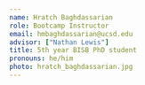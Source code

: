```yaml
---
name: Hratch Baghdassarian
role: Bootcamp Instructor
email: hmbaghdassarian@ucsd.edu
advisor: ["Nathan Lewis"]
title: 5th year BISB PhD student
pronouns: he/him
photo: hratch_baghdassarian.jpg
---
```



